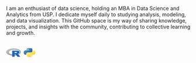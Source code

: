 I am an enthusiast of data science, holding an MBA in Data Science and Analytics from USP. I dedicate myself daily to studying analysis, modeling, and data visualization. This GitHub space is my way of sharing knowledge, projects, and insights with the community, contributing to collective learning and growth.

<div style="display: inline_block"><br>
  <img align="center" alt="Gu-Python" height="30" width="40" src="https://raw.githubusercontent.com/devicons/devicon/master/icons/r/r-original.svg">
  <img align="center" alt="Gu-Python" height="30" width="40" src="https://raw.githubusercontent.com/devicons/devicon/master/icons/python/python-original.svg">
</div>
